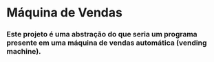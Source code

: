 # Máquina de Vendas
### Este projeto é uma abstração do que seria um programa presente em uma máquina de vendas automática (vending machine).
